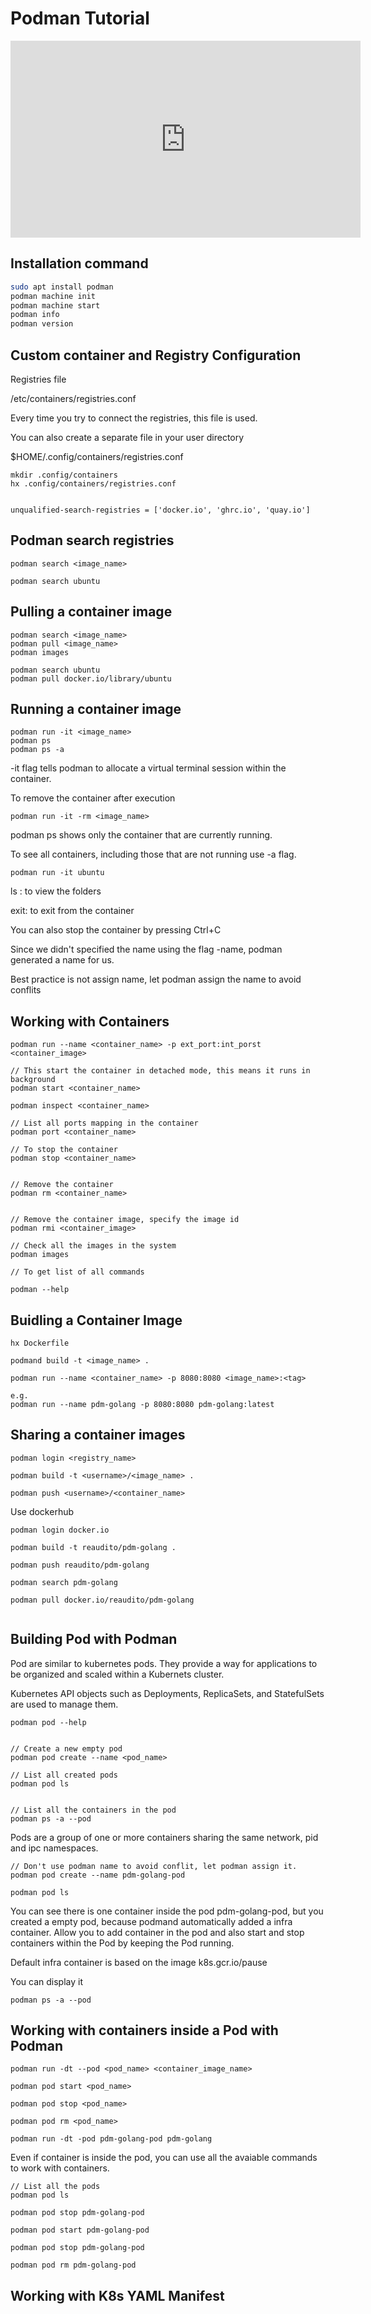 # Podman Tutorial


<iframe width="560" height="315" src="https://www.youtube.com/embed/YXfA5O5Mr18?si=coQxUI7YT-hMU8xB" title="YouTube video player" frameborder="0" allow="accelerometer; autoplay; clipboard-write; encrypted-media; gyroscope; picture-in-picture; web-share" referrerpolicy="strict-origin-when-cross-origin" allowfullscreen></iframe>

## Installation command

```bash
sudo apt install podman	
podman machine init
podman machine start
podman info
podman version
```

## Custom container and Registry Configuration

Registries file

/etc/containers/registries.conf

Every time you try to connect the registries, this file is used.

You can also create a separate file in your user directory

$HOME/.config/containers/registries.conf


```
mkdir .config/containers
hx .config/containers/registries.conf


unqualified-search-registries = ['docker.io', 'ghrc.io', 'quay.io']

```

## Podman search registries

```
podman search <image_name>

podman search ubuntu
```

## Pulling a container image

```
podman search <image_name>
podman pull <image_name>
podman images
```

```
podman search ubuntu
podman pull docker.io/library/ubuntu	
```

## Running a container image

```
podman run -it <image_name>
podman ps
podman ps -a
```

-it flag tells podman to allocate a virtual terminal session within the container.

To remove the container after execution

```
podman run -it -rm <image_name>
```

podman ps shows only the container that are currently running.

To see all containers, including those that are not running use -a flag.

```
podman run -it ubuntu	
```

ls : to view the folders

exit: to exit from the container

You can also stop the container by pressing Ctrl+C

Since we didn't specified the name using the flag -name, podman generated a name for us.

Best practice is not assign name, let podman assign the name to avoid conflits
## Working with Containers

```
podman run --name <container_name> -p ext_port:int_porst <container_image>

// This start the container in detached mode, this means it runs in background
podman start <container_name>

podman inspect <container_name> 

// List all ports mapping in the container
podman port <container_name>

// To stop the container
podman stop <container_name>


// Remove the container
podman rm <container_name>


// Remove the container image, specify the image id
podman rmi <container_image>

// Check all the images in the system
podman images

// To get list of all commands

podman --help

```

## Buidling a Container Image

```
hx Dockerfile  

podmand build -t <image_name> .

podman run --name <container_name> -p 8080:8080 <image_name>:<tag>

e.g.
podman run --name pdm-golang -p 8080:8080 pdm-golang:latest
```

## Sharing a container images

```
podman login <registry_name>

podman build -t <username>/<image_name> .

podman push <username>/<container_name>  
```

Use dockerhub

```
podman login docker.io

podman build -t reaudito/pdm-golang . 

podman push reaudito/pdm-golang

podman search pdm-golang

podman pull docker.io/reaudito/pdm-golang
  
```

## Building Pod with Podman

Pod are similar to kubernetes pods. They provide a way for applications to be organized and scaled within a Kubernets cluster.

Kubernetes API objects such as Deployments, ReplicaSets, and StatefulSets are used to manage them.

```
podman pod --help


// Create a new empty pod
podman pod create --name <pod_name>

// List all created pods
podman pod ls


// List all the containers in the pod
podman ps -a --pod  
```


Pods are a group of one or more containers sharing the same network, pid and ipc namespaces.

```
// Don't use podman name to avoid conflit, let podman assign it.
podman pod create --name pdm-golang-pod 

podman pod ls

```

You can see there is one container inside the pod pdm-golang-pod, but you created a empty pod, because podmand automatically added a infra container. Allow you to add container in the pod and also start and stop containers within the Pod by keeping the Pod running. 

Default infra container is based on the image k8s.gcr.io/pause

You can display it

```
podman ps -a --pod  
```

## Working with containers inside a Pod with Podman

```
podman run -dt --pod <pod_name> <container_image_name>

podman pod start <pod_name>

podman pod stop <pod_name>

podman pod rm <pod_name>  
```

```
podman run -dt -pod pdm-golang-pod pdm-golang  
```


Even if container is inside the pod, you can use all the avaiable commands to work with containers. 

```
// List all the pods
podman pod ls

podman pod stop pdm-golang-pod

podman pod start pdm-golang-pod

podman pod stop pdm-golang-pod

podman pod rm pdm-golang-pod  
```

## Working with K8s YAML Manifest
